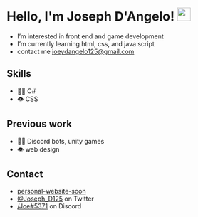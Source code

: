 # Hello, I'm Joseph D'Angelo! <img src="https://raw.githubusercontent.com/MartinHeinz/MartinHeinz/master/wave.gif" width="30px">

- I’m interested in front end and game development
- I’m currently learning html, css, and java script
- contact me joeydangelo125@gmail.com

## Skills
- 👨‍💻 C#
- 👁️ CSS

## Previous work
- 👨‍💻 Discord bots, unity games
- 👁️ web design

## Contact
- [personal-website-soon](#)
- [@Joseph_D125](https://twitter.com/Joseph_D125) on Twitter
- [/Joe#5371](#) on Discord

<!-- https://discord.gg/K4g3vT7fnw
